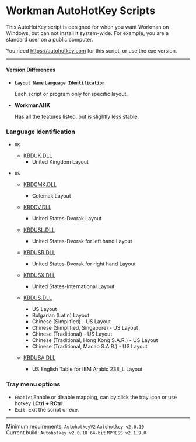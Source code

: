 ﻿# Workman AutoHotKey Scripts

This AutoHotKey script is designed for when you want Workman on Windows, but can not install it system-wide. For example, you are a standard user on a public computer.

You need https://autohotkey.com for this script, or use the exe version.

-----

#### Version Differences

- **`Layout Name` `Language Identification`**

	Each script or program only for specific layout.

- **WorkmanAHK**

	Has all the features listed, but is slightly less stable.

### Language Identification

- `UK`
	- [KBDUK.DLL](https://kbdlayout.info/kbduk)
		- United Kingdom Layout

- `US`
  - [KBDCMK.DLL](https://kbdlayout.info/kbdcmk)
  	- Colemak Layout
  
  - [KBDDV.DLL](https://kbdlayout.info/kbddv)
  	- United States-Dvorak Layout
  
  - [KBDUSL.DLL](https://kbdlayout.info/kbdusl)
    - United States-Dvorak for left hand Layout
  
  - [KBDUSR.DLL](https://kbdlayout.info/kbdusr)
    - United States-Dvorak for right hand Layout
  
  - [KBDUSX.DLL](https://kbdlayout.info/kbdusx)
    - United States-International Layout
  
  - [KBDUS.DLL](https://kbdlayout.info/kbdus)
    - US Layout
    - Bulgarian (Latin) Layout
    - Chinese (Simplified) - US Layout
    - Chinese (Simplified, Singapore) - US Layout
    - Chinese (Traditional) - US Layout
    - Chinese (Traditional, Hong Kong S.A.R.) - US Layout
    - Chinese (Traditional, Macao S.A.R.) - US Layout
  
  - [KBDUSA.DLL](https://kbdlayout.info/kbdusa)
    - US English Table for IBM Arabic 238_L Layout
  

### Tray menu options

- `Enable`: Enable or disable mapping, can by click the tray icon or use hotkey **LCtrl + RCtrl**.
- `Exit`: Exit the script or exe.

-----

Minimum requirements: `AutohotkeyV2` `Autohotkey v2.0.10`  
Current build: `Autohotkey v2.0.18 64-bit` `MPRESS v2.1.9.0`
